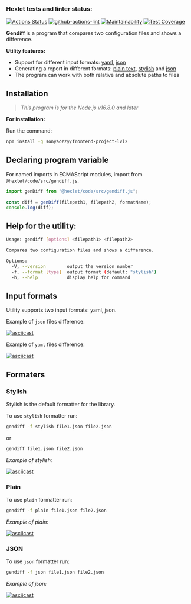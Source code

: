 ### Hexlet tests and linter status:

[![Actions Status](https://github.com/sonyaozzy/frontend-project-lvl2/workflows/hexlet-check/badge.svg)](https://github.com/sonyaozzy/frontend-project-lvl2/actions)
[![github-actions-lint](https://github.com/sonyaozzy/frontend-project-lvl2/actions/workflows/nodejs.yml/badge.svg)](https://github.com/sonyaozzy/frontend-project-lvl2/actions)
[![Maintainability](https://api.codeclimate.com/v1/badges/5b858da388318cdba8bf/maintainability)](https://codeclimate.com/github/sonyaozzy/frontend-project-lvl2/maintainability)
[![Test Coverage](https://api.codeclimate.com/v1/badges/5b858da388318cdba8bf/test_coverage)](https://codeclimate.com/github/sonyaozzy/frontend-project-lvl2/test_coverage)

**Gendiff** is a program that compares two configuration files and shows a difference.

**Utility features:**

- Support for different input formats: <a href="#yaml">yaml</a>, <a href="#json">json</a>
- Generating a report in different formats: <a href="#plain">plain text</a>, <a href="#stylish">stylish</a> and <a href="#json-formatter">json</a>
- The program can work with both relative and absolute paths to files

## Installation

> _This program is for the Node.js v16.8.0 and later_

**For installation:**

Run the command:

```bash
npm install -g sonyaozzy/frontend-project-lvl2
```

## Declaring program variable

For named imports in ECMAScript modules, import from `@hexlet/code/src/gendiff.js`.

```javascript
import genDiff from "@hexlet/code/src/gendiff.js";

const diff = genDiff(filepath1, filepath2, formatName);
console.log(diff);
```

## Help for the utility:

```bash
Usage: gendiff [options] <filepath1> <filepath2>

Compares two configuration files and shows a difference.

Options:
  -V, --version        output the version number
  -f, --format [type]  output format (default: "stylish")
  -h, --help           display help for command
```

## Input formats

Utility supports two input formats: yaml, json.

<div id="json"></div>

Example of `json` files difference:

[![asciicast](https://asciinema.org/a/YbrxFbNIKKW7eyoyAO2Criima.svg)](https://asciinema.org/a/YbrxFbNIKKW7eyoyAO2Criima)

<div id="yaml"></div>

Example of `yaml` files difference:

[![asciicast](https://asciinema.org/a/B7Lh4cvtVmlOjaCUdcdgEHBXE.svg)](https://asciinema.org/a/B7Lh4cvtVmlOjaCUdcdgEHBXE)

## Formaters

<div id="stylish">
    <h3>Stylish</h3>
</div>

Stylish is the default formatter for the library.

To use `stylish` formatter run:

```bash
gendiff -f stylish file1.json file2.json
```

or

```bash
gendiff file1.json file2.json
```

_Example of stylish:_

[![asciicast](https://asciinema.org/a/qBAMSZF6ozw4MatkC8tPLvTaD.svg)](https://asciinema.org/a/qBAMSZF6ozw4MatkC8tPLvTaD)

<div id="plain">
    <h3>Plain</h3>
</div>

To use `plain` formatter run:

```bash
gendiff -f plain file1.json file2.json
```

_Example of plain:_

[![asciicast](https://asciinema.org/a/OgYNiV8tUI4uF8eqCuFrs6gBq.svg)](https://asciinema.org/a/OgYNiV8tUI4uF8eqCuFrs6gBq)

<div id="json-formatter">
    <h3>JSON</h3>
</div>

To use `json` formatter run:

```bash
gendiff -f json file1.json file2.json
```

_Example of json:_

[![asciicast](https://asciinema.org/a/uUlYDmJO5XrfJ2ymHiPxq8pIt.svg)](https://asciinema.org/a/uUlYDmJO5XrfJ2ymHiPxq8pIt)
